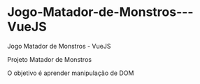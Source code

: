 # Jogo-Matador-de-Monstros---VueJS
Jogo Matador de Monstros - VueJS


Projeto Matador de Monstros

O objetivo é aprender manipulação de DOM
